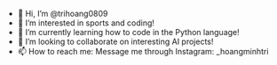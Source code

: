 - 👋 Hi, I’m @trihoang0809
- 👀 I’m interested in sports and coding!
- 🌱 I’m currently learning how to code in the Python language!
- 💞️ I’m looking to collaborate on interesting AI projects!
- 📫 How to reach me: Message me through Instagram: _hoangminhtri

<!---
trihoang0809/trihoang0809 is a ✨ special ✨ repository because its `README.md` (this file) appears on your GitHub profile.
You can click the Preview link to take a look at your changes.
--->
